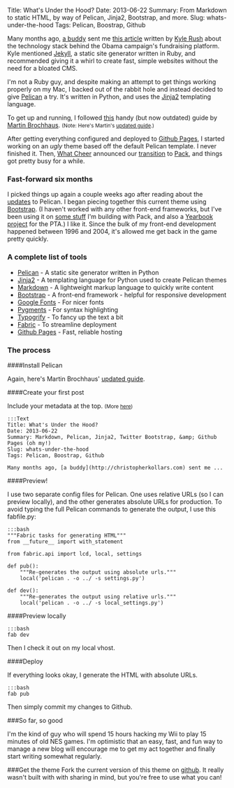 Title: What's Under the Hood?
Date: 2013-06-22
Summary: From Markdown to static HTML, by way of Pelican, Jinja2, Bootstrap, and more.
Slug: whats-under-the-hood
Tags: Pelican, Boostrap, Github

Many months ago, [a buddy](http://christopherkollars.com) sent me [this article](http://kylerush.net/blog/meet-the-obama-campaigns-250-million-fundraising-platform/) written by [Kyle Rush](http://kylerush.net/) about the technology stack behind the Obama campaign's fundraising platform. Kyle mentioned [Jekyll](http://jekyllrb.com/), a static site generator written in Ruby, and recommended giving it a whirl to create fast, simple websites without the need for a bloated CMS.

I'm not a Ruby guy, and despite making an attempt to get things working properly on my Mac, I backed out of the rabbit hole and instead decided to give [Pelican](http://docs.getpelican.com/en/latest/) a try. It's written in Python, and uses the [Jinja2](http://jinja.pocoo.org/docs/) templating language.  

To get up and running, I followed [this](http://martinbrochhaus.com/pelican.html) handy (but now outdated) guide by [Martin Brochhaus](http://martinbrochhaus.com). <small>(Note: Here's Martin's [updated guide](http://martinbrochhaus.com/pelican2.html).)</small>

After getting everything configured and deployed to [Github Pages](http://pages.github.com/), I started working on an *ugly* theme based off the default Pelican template. I never finished it. Then, [What Cheer](http://whatcheer.com) announced our [transition](http://whatcheer.com/pack/) to [Pack](http://packlove.com), and things got pretty busy for a while.

### Fast-forward six months

I picked things up again a couple weeks ago after reading about the [updates](http://blog.getpelican.com/pelican-3.2-released.html) to Pelican. I began piecing together this current theme using <a href="http://twitter.github.io/bootstrap/">Bootstrap</a>. (I haven't worked with any other front-end frameworks, but I've been using it on [some stuff](http://news.packlove.com/admin/) I'm building with Pack, and also a [Yearbook project](http://yearbooks.edison-pta.org) for the PTA.) I like it. Since the bulk of my front-end development happened between 1996 and 2004, it's allowed me get back in the game pretty quickly.

### A complete list of tools

* [Pelican](http://docs.getpelican.com/en/latest/) - A static site generator written in Python
* [Jinja2](http://jinja.pocoo.org/docs/) - A templating language for Python used to create Pelican themes
* [Markdown](http://daringfireball.net/projects/markdown/) - A lightweight markup language to quickly write content
* [Bootstrap](http://twitter.github.io/bootstrap/) - A  front-end framework - helpful for responsive development
* [Google Fonts](http://www.google.com/fonts/) - For nicer fonts
* [Pygments](http://pygments.org/) - For syntax highlighting
* [Typogrify](https://github.com/getpelican/pelican-typogrify) - To fancy up the text a bit
* [Fabric](http://docs.fabfile.org/en/1.6/) - To streamline deployment
* [Github Pages](http://pages.github.com/) - Fast, reliable hosting 

### The process

####Install Pelican

Again, here's Martin Brochhaus' [updated guide](http://martinbrochhaus.com/pelican2.html).


####Create your first post

Include your metadata at the top. <small>(More [here](http://docs.getpelican.com/en/latest/getting_started.html#writing-content-using-pelican))</small>

	:::Text
	Title: What's Under the Hood?
	Date: 2013-06-22
	Summary: Markdown, Pelican, Jinja2, Twitter Bootstrap, &amp; Github Pages (oh my!)
	Slug: whats-under-the-hood
	Tags: Pelican, Boostrap, Github

	Many months ago, [a buddy](http://christopherkollars.com) sent me ...

####Preview!

I use two separate config files for Pelican. One uses relative URLs (so I can preview locally), and the other generates absolute URLs for production. To avoid typing the full Pelican commands to generate the output, I use this fabfile.py:

	:::bash
	"""Fabric tasks for generating HTML"""
	from __future__ import with_statement

	from fabric.api import lcd, local, settings

	def pub():
	    """Re-generates the output using absolute urls."""
	    local('pelican . -o ../ -s settings.py')

	def dev():
	    """Re-generates the output using relative urls."""
	    local('pelican . -o ../ -s local_settings.py')

####Preview locally

	:::bash
	fab dev

Then I check it out on my local vhost.

####Deploy

If everything looks okay, I generate the HTML with absolute URLs.

	:::bash
	fab pub


Then simply commit my changes to Github.

###So far, so good

I'm the kind of guy who will spend 15 hours hacking my Wii to play 15 minutes of old NES games. I'm optimistic that an easy, fast, and fun way to manage a new blog will encourage me to get my act together and finally start writing somewhat regularly.

###Get the theme
Fork the current version of this theme on [github](https://github.com/alexpgates/alexpgates.github.com/tree/master/themes/apg). It really wasn't built with with sharing in mind, but you're free to use what you can!